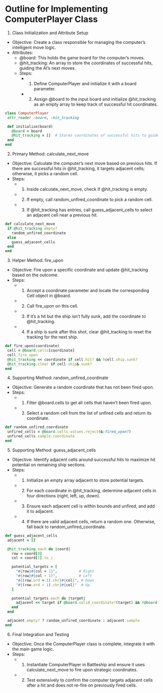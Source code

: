 # Outline for Implementing ComputerPlayer Class
1. Class Initialization and Attribute Setup

- Objective: Create a class responsible for managing the computer’s intelligent move logic.
- Attributes:
	- @board: This holds the game board for the computer’s moves.
	- @hit_tracking: An array to store the coordinates of successful hits, guiding the AI’s next moves.
	- Steps:
		- 1.	Define ComputerPlayer and initialize it with a board parameter.
		- 2.	Assign @board to the input board and initialize @hit_tracking as an empty array to keep track of successful hit coordinates.
 ```ruby
class ComputerPlayer
  attr_reader :board, :hit_tracking

  def initialize(board)
    @board = board
    @hit_tracking = []  # Stores coordinates of successful hits to guide next shots.
  end
end
```

2. Primary Method: calculate_next_move

- Objective: Calculate the computer’s next move based on previous hits. If there are successful hits in @hit_tracking, it targets adjacent cells; otherwise, it picks a random cell.
- Steps:
	- 1.	Inside calculate_next_move, check if @hit_tracking is empty.
	- 2.	If empty, call random_unfired_coordinate to pick a random cell.
	- 3.	If @hit_tracking has entries, call guess_adjacent_cells to select an adjacent cell near a previous hit.
 ```ruby
def calculate_next_move
  if @hit_tracking.empty?
    random_unfired_coordinate
  else
    guess_adjacent_cells
  end
end
```
3. Helper Method: fire_upon

- Objective: Fire upon a specific coordinate and update @hit_tracking based on the outcome.
- Steps:
	- 1.	Accept a coordinate parameter and locate the corresponding Cell object in @board.
	- 2.	Call fire_upon on this cell.
	- 3.	If it’s a hit but the ship isn’t fully sunk, add the coordinate to @hit_tracking.
	- 4.	If a ship is sunk after this shot, clear @hit_tracking to reset the tracking for the next ship.
 ```ruby
def fire_upon(coordinate)
  cell = @board.cells[coordinate]
  cell.fire_upon
  @hit_tracking << coordinate if cell.hit? && !cell.ship.sunk?
  @hit_tracking.clear if cell.ship&.sunk?
end
```
4. Supporting Method: random_unfired_coordinate

- Objective: Generate a random coordinate that has not been fired upon.
- Steps:
	- 1.	Filter @board.cells to get all cells that haven’t been fired upon.
	- 2.	Select a random cell from the list of unfired cells and return its coordinate.
 ```ruby
def random_unfired_coordinate
  unfired_cells = @board.cells.values.reject(&:fired_upon?)
  unfired_cells.sample.coordinate
end
```
5. Supporting Method: guess_adjacent_cells

- Objective: Identify adjacent cells around successful hits to maximize hit potential on remaining ship sections.
- Steps:
	- 1.	Initialize an empty array adjacent to store potential targets.
	- 2.	For each coordinate in @hit_tracking, determine adjacent cells in four directions (right, left, up, down).
	- 3.	Ensure each adjacent cell is within bounds and unfired, and add it to adjacent.
	- 4.	If there are valid adjacent cells, return a random one. Otherwise, fall back to random_unfired_coordinate.
 ```ruby
def guess_adjacent_cells
  adjacent = []

  @hit_tracking.each do |coord|
    row = coord[0]
    col = coord[1].to_i

    potential_targets = [
      "#{row}#{col + 1}",          # Right
      "#{row}#{col - 1}",          # Left
      "#{(row.ord + 1).chr}#{col}", # Down
      "#{(row.ord - 1).chr}#{col}"  # Up
    ]

    potential_targets.each do |target|
      adjacent << target if @board.valid_coordinate?(target) && !@board.cells[target].fired_upon?
    end
  end

  adjacent.empty? ? random_unfired_coordinate : adjacent.sample
end
```

6. Final Integration and Testing

- Objective: Once the ComputerPlayer class is complete, integrate it with the main game logic.
- Steps:
	- 1.	Instantiate ComputerPlayer in Battleship and ensure it uses calculate_next_move to fire upon strategic coordinates.
	- 2.	Test extensively to confirm the computer targets adjacent cells after a hit and does not re-fire on previously fired cells.
